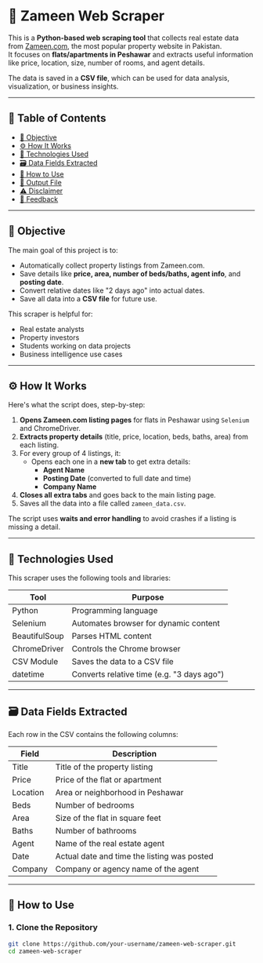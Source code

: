 # 🏡 Zameen Web Scraper

This is a **Python-based web scraping tool** that collects real estate data from [Zameen.com](https://www.zameen.com), the most popular property website in Pakistan.  
It focuses on **flats/apartments in Peshawar** and extracts useful information like price, location, size, number of rooms, and agent details.  

The data is saved in a **CSV file**, which can be used for data analysis, visualization, or business insights.

---

## 📑 Table of Contents

- [📌 Objective](#-objective)
- [⚙️ How It Works](#-how-it-works)
- [🧰 Technologies Used](#-technologies-used)
- [🗃️ Data Fields Extracted](#-data-fields-extracted)
- [🚀 How to Use](#-how-to-use)
- [📂 Output File](#-output-file)
- [⚠️ Disclaimer](#️-disclaimer)
- [💬 Feedback](#-feedback)

---

## 📌 Objective

The main goal of this project is to:

- Automatically collect property listings from Zameen.com.
- Save details like **price, area, number of beds/baths, agent info**, and **posting date**.
- Convert relative dates like "2 days ago" into actual dates.
- Save all data into a **CSV file** for future use.

This scraper is helpful for:
- Real estate analysts
- Property investors
- Students working on data projects
- Business intelligence use cases

---

## ⚙️ How It Works

Here's what the script does, step-by-step:

1. **Opens Zameen.com listing pages** for flats in Peshawar using `Selenium` and ChromeDriver.
2. **Extracts property details** (title, price, location, beds, baths, area) from each listing.
3. For every group of 4 listings, it:
   - Opens each one in a **new tab** to get extra details:
     - **Agent Name**
     - **Posting Date** (converted to full date and time)
     - **Company Name**
4. **Closes all extra tabs** and goes back to the main listing page.
5. Saves all the data into a file called `zameen_data.csv`.

The script uses **waits and error handling** to avoid crashes if a listing is missing a detail.

---

## 🧰 Technologies Used

This scraper uses the following tools and libraries:

| Tool           | Purpose                                      |
|----------------|----------------------------------------------|
| Python         | Programming language                         |
| Selenium       | Automates browser for dynamic content        |
| BeautifulSoup  | Parses HTML content                         |
| ChromeDriver   | Controls the Chrome browser                  |
| CSV Module     | Saves the data to a CSV file                 |
| datetime       | Converts relative time (e.g. "3 days ago")   |

---

## 🗃️ Data Fields Extracted

Each row in the CSV contains the following columns:

| Field     | Description                                              |
|-----------|----------------------------------------------------------|
| Title     | Title of the property listing                            |
| Price     | Price of the flat or apartment                           |
| Location  | Area or neighborhood in Peshawar                         |
| Beds      | Number of bedrooms                                       |
| Area      | Size of the flat in square feet                          |
| Baths     | Number of bathrooms                                      |
| Agent     | Name of the real estate agent                            |
| Date      | Actual date and time the listing was posted              |
| Company   | Company or agency name of the agent                      |

---

## 🚀 How to Use

### 1. Clone the Repository

```bash
git clone https://github.com/your-username/zameen-web-scraper.git
cd zameen-web-scraper
